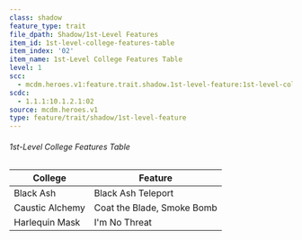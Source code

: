 ```yaml
---
class: shadow
feature_type: trait
file_dpath: Shadow/1st-Level Features
item_id: 1st-level-college-features-table
item_index: '02'
item_name: 1st-Level College Features Table
level: 1
scc:
  - mcdm.heroes.v1:feature.trait.shadow.1st-level-feature:1st-level-college-features-table
scdc:
  - 1.1.1:10.1.2.1:02
source: mcdm.heroes.v1
type: feature/trait/shadow/1st-level-feature
---
```


###### 1st-Level College Features Table

| College         | Feature                    |
| --------------- | -------------------------- |
| Black Ash       | Black Ash Teleport         |
| Caustic Alchemy | Coat the Blade, Smoke Bomb |
| Harlequin Mask  | I'm No Threat              |
